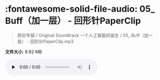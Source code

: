 # :fontawesome-solid-file-audio: 05_ Buff（加一层） - 回形针PaperClip

> 原创专辑 / Original Soundtrack 一个人工智能的诞生 / 05_ Buff（加一层） - 回形针PaperClip.mp3

**文件大小**: 9.92 MB

<audio preload="none" controls><source src="https://file.hsyhx.top/原创专辑/基本操作_一个人工智能的诞生_Original_Soundtrack/05_ Buff（加一层） - 回形针PaperClip.mp3" type="audio/mpeg">您的浏览器不支持此音频格式</audio>
